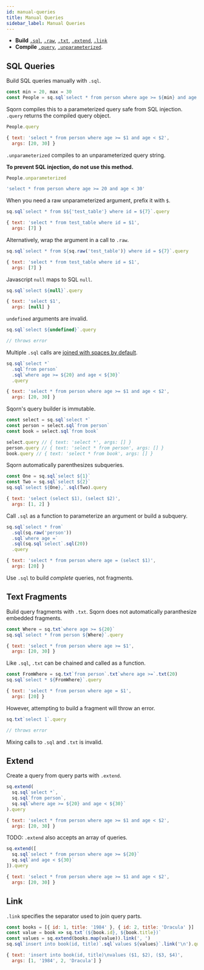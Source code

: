 ```yaml
---
id: manual-queries
title: Manual Queries
sidebar_label: Manual Queries
---
```


* **Build** [`.sql`](#sql-queries), [`.raw`](#sql-queries), [`.txt`](#text-fragments), [`.extend`](#extend), [`.link`](#link)
* **Compile** [`.query`](#sql-queries), [`.unparameterized`](#sql-queries).

## SQL Queries

Build SQL queries manually with `.sql`.

```js
const min = 20, max = 30
const People = sq.sql`select * from person where age >= ${min} and age < ${max}`
```

Sqorn compiles this to a parameterized query safe from SQL injection. `.query` returns the compiled query object.

```js
People.query

{ text: 'select * from person where age >= $1 and age < $2',
  args: [20, 30] }
```

`.unparameterized` compiles to an unparameterized query string.

**To prevent SQL injection, do not use this method.**

```js
People.unparameterized

'select * from person where age >= 20 and age < 30'
```

When you need a raw unparameterized argument, prefix it with `$`.

```js
sq.sql`select * from $${'test_table'} where id = ${7}`.query

{ text: 'select * from test_table where id = $1',
  args: [7] }
```

Alternatively, wrap the argument in a call to `.raw`.

```js
sq.sql`select * from ${sq.raw('test_table')} where id = ${7}`.query

{ text: 'select * from test_table where id = $1',
  args: [7] }
```

Javascript `null` maps to SQL `null`.

```js
sq.sql`select ${null}`.query

{ text: 'select $1',
  args: [null] }
```

`undefined` arguments are invalid.

```js
sq.sql`select ${undefined}`.query

// throws error
```

Multiple `.sql` calls are [joined with spaces by default](#link).

```js
sq.sql`select *`
  .sql`from person`
  .sql`where age >= ${20} and age < ${30}`
  .query

{ text: 'select * from person where age >= $1 and age < $2',
  args: [20, 30] }
```

Sqorn's query builder is immutable.

```js
const select = sq.sql`select *`
const person = select.sql`from person`
const book = select.sql`from book`

select.query // { text: 'select *', args: [] }
person.query // { text: 'select * from person', args: [] }
book.query // { text: 'select * from book', args: [] }
```

Sqorn automatically parenthesizes subqueries.

```js
const One = sq.sql`select ${1}`
const Two = sq.sql`select ${2}`
sq.sql`select ${One},`.sql(Two).query

{ text: 'select (select $1), (select $2)',
  args: [1, 2] }
```

Call `.sql` as a function to parameterize an argument or build a subquery.

```js
sq.sql`select * from`
  .sql(sq.raw('person'))
  .sql`where age =`
  .sql(sq.sql`select`.sql(20))
  .query

{ text: 'select * from person where age = (select $1)',
  args: [20] }
```

Use `.sql` to build *complete* queries, not fragments.

## Text Fragments

Build query fragments with `.txt`. Sqorn does not automatically paranthesize embedded fragments.

```js
const Where = sq.txt`where age >= ${20}`
sq.sql`select * from person ${Where}`.query

{ text: 'select * from person where age >= $1',
  args: [20, 30] }
```

Like `.sql`, `.txt` can be chained and called as a function.

```js
const FromWhere = sq.txt`from person`.txt`where age >=`.txt(20)
sq.sql`select * ${FromWhere}`.query

{ text: 'select * from person where age = $1',
  args: [20] }
```

However, attempting to build a fragment will throw an error.

```js
sq.txt`select 1`.query

// throws error
```

Mixing calls to `.sql` and `.txt` is invalid.

## Extend

Create a query from query parts with `.extend`.

```js
sq.extend(
  sq.sql`select *`,
  sq.sql`from person`,
  sq.sql`where age >= ${20} and age < ${30}`
).query

{ text: 'select * from person where age >= $1 and age < $2',
  args: [20, 30] }
```

TODO: `.extend` also accepts an array of queries.

```js
sq.extend([
  sq.sql`select * from person where age >= ${20}`
  sq.sql`and age < ${30}`
]).query

{ text: 'select * from person where age >= $1 and age < $2',
  args: [20, 30] }
```

## Link

`.link` specifies the separator used to join query parts.

```js
const books = [{ id: 1, title: '1984' }, { id: 2, title: 'Dracula' }]
const value = book => sq.txt`(${book.id}, ${book.title})`
const values = sq.extend(books.map(value)).link(', ')
sq.sql`insert into book(id, title)`.sql`values ${values}`.link('\n').query

{ text: 'insert into book(id, title)\nvalues ($1, $2), ($3, $4)',
  args: [1, '1984', 2, 'Dracula'] }
```
